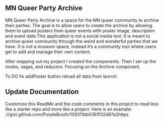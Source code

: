 ## MN Queer Party Archive
MN Queer Party Archive is a space for the MN queer community to archive their parties.  The goal is to allow users to create the archive by allowing them to upload posters from queer events with poster image, description and event date.This application is not a social media tool. It is meant to archive queer community through the weird and wonderful parties that we have. It is not a museum space, instead it’s a community tool where users get to add and manage their own content. 

After mapping out my project I created the components. 
Then I set up the routes, sagas, and reducers. Focusing on the Archive component. 

To DO 
fix addPoster button
reload all data from launch



## Update Documentation

Customize this ReadMe and the code comments in this project to read less like a starter repo and more like a project. Here is an example: ://gist.github.com/PurpleBooth/109311bb0361f32d87a2https

